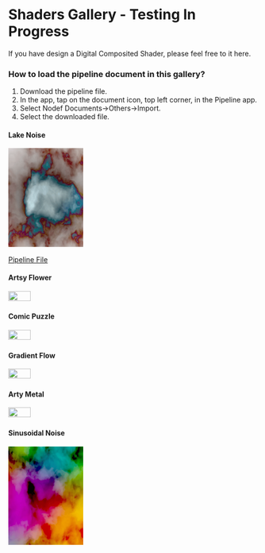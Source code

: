 #  Shaders Gallery - Testing In Progress

If you have design a Digital Composited Shader, please feel free to it here.

### How to load the pipeline document in this gallery?

1. Download the pipeline file.
2. In the app, tap on the document icon, top left corner, in the Pipeline app.
3. Select Nodef Documents->Others->Import.
4. Select the downloaded file.

#### Lake Noise
<img src=Lake.gif width="30%" height="30%">  

[Pipeline File](Lake.json)

#### Artsy Flower
<img src=ArtsyFlower.gif width="30%" height="30%"> 

#### Comic Puzzle
<img src=ComicPuzzle.gif width="30%" height="30%">  

#### Gradient Flow
<img src=GradientFlow.gif width="30%" height="30%"> 

#### Arty Metal
<img src=ArtyMetal.gif width="30%" height="30%"> 

#### Sinusoidal Noise
<img src=SinusoidalNoise.gif width="30%" height="30%"> 
